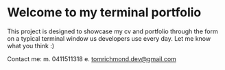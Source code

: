 # Welcome to my terminal portfolio

This project is designed to showcase my cv and portfolio through the form on a typical terminal window us developers use every day. Let me know what you think :) 

Contact me: 
m. 0411511318
e. tomrichmond.dev@gmail.com
